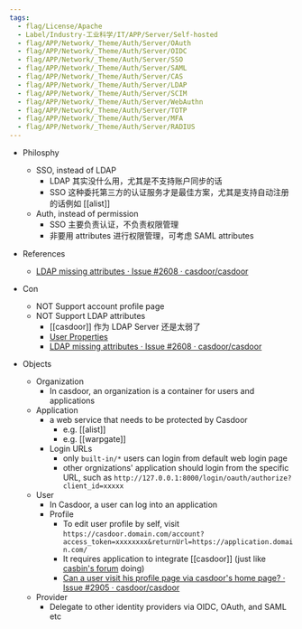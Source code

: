 ```yaml
---
tags:
  - flag/License/Apache
  - Label/Industry-工业科学/IT/APP/Server/Self-hosted
  - flag/APP/Network/_Theme/Auth/Server/OAuth
  - flag/APP/Network/_Theme/Auth/Server/OIDC
  - flag/APP/Network/_Theme/Auth/Server/SSO
  - flag/APP/Network/_Theme/Auth/Server/SAML
  - flag/APP/Network/_Theme/Auth/Server/CAS
  - flag/APP/Network/_Theme/Auth/Server/LDAP
  - flag/APP/Network/_Theme/Auth/Server/SCIM
  - flag/APP/Network/_Theme/Auth/Server/WebAuthn
  - flag/APP/Network/_Theme/Auth/Server/TOTP
  - flag/APP/Network/_Theme/Auth/Server/MFA
  - flag/APP/Network/_Theme/Auth/Server/RADIUS
---
```


- Philosphy
    - SSO, instead of LDAP
        - LDAP 其实没什么用，尤其是不支持账户同步的话
        - SSO 这种委托第三方的认证服务才是最佳方案，尤其是支持自动注册的话例如 [[alist]] 
    - Auth, instead of permission
        - SSO 主要负责认证，不负责权限管理
        - 非要用 attributes 进行权限管理，可考虑 SAML attributes

- References
    - [LDAP missing attributes · Issue #2608 · casdoor/casdoor](https://github.com/casdoor/casdoor/issues/2608)

- Con
    - NOT Support account profile page
    - NOT Support LDAP attributes
        - [[casdoor]] 作为 LDAP Server 还是太弱了
        - [User Properties](https://casdoor.org/docs/user/overview/)
        - [LDAP missing attributes · Issue #2608 · casdoor/casdoor](https://github.com/casdoor/casdoor/issues/2608)

- Objects
    - Organization
        - In casdoor, an organization is a container for users and applications
    - Application
        - a web service that needs to be protected by Casdoor
            - e.g. [[alist]]
            - e.g. [[warpgate]]
        - Login URLs
            - only `built-in/*` users can login from default web login page
            - other orgnizations' application should login from the specific URL, such as `http://127.0.0.1:8000/login/oauth/authorize?client_id=xxxxx`
    - User
        - In Casdoor, a user can log into an application
        - Profile
            - To edit user profile by self, visit `https://casdoor.domain.com/account?access_token=xxxxxxxx&returnUrl=https://application.domain.com/`
            - It requires application to integrate [[casdoor]] (just like [casbin's forum](https://forum.casbin.com/) doing)
            - [Can a user visit his profile page via casdoor's home page? · Issue #2905 · casdoor/casdoor](https://github.com/casdoor/casdoor/issues/2905)
    - Provider
        - Delegate to other identity providers via OIDC, OAuth, and SAML etc
